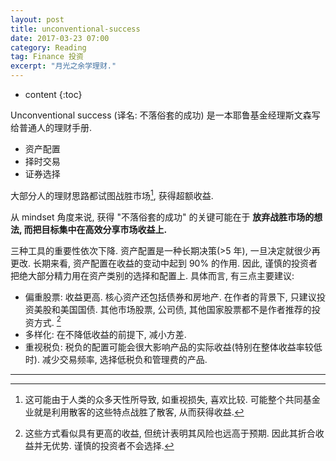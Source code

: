 ```yaml
---
layout: post
title: unconventional-success
date: 2017-03-23 07:00
category: Reading
tag: Finance 投资
excerpt: "月光之余学理财."
---
```


* content
{:toc}

Unconventional success (译名: 不落俗套的成功) 是一本耶鲁基金经理斯文森写给普通人的理财手册.

- 资产配置
- 择时交易
- 证券选择

大部分人的理财思路都试图战胜市场[^1], 获得超额收益.

从 mindset 角度来说, 获得 "不落俗套的成功" 的关键可能在于 **放弃战胜市场的想法, 而把目标集中在高效分享市场收益上.**

三种工具的重要性依次下降. 资产配置是一种长期决策(>5 年), 一旦决定就很少再更改. 长期来看, 资产配置在收益的变动中起到 90% 的作用. 因此, 谨慎的投资者把绝大部分精力用在资产类别的选择和配置上. 具体而言, 有三点主要建议:

- 偏重股票: 收益更高. 核心资产还包括债券和房地产. 在作者的背景下, 只建议投资美股和美国国债. 其他市场股票, 公司债, 其他国家股票都不是作者推荐的投资方式. [^2]
- 多样化: 在不降低收益的前提下, 减小方差.
- 重视税负: 税负的配置可能会很大影响产品的实际收益(特别在整体收益率较低时). 减少交易频率, 选择低税负和管理费的产品.


---

[^1]: 这可能由于人类的众多天性所导致, 如重视损失, 喜欢比较. 可能整个共同基金业就是利用散客的这些特点战胜了散客, 从而获得收益.
[^2]: 这些方式看似具有更高的收益, 但统计表明其风险也远高于预期. 因此其折合收益并无优势. 谨慎的投资者不会选择.
